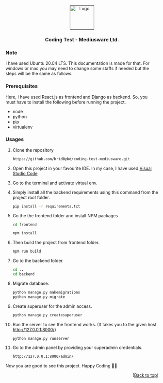 <div id="top"></div>

<!-- PROJECT Intro -->
<br />
<div align="center">
  <a href="">
    <img src="https://mediusware.com/wp-content/uploads/2021/02/logo.png" alt="Logo" width="80" height="80">
  </a>

  <h3 align="center">Coding Test - Mediusware Ltd.</h3>

</div>

### Note

I have used Ubuntu 20.04 LTS. This documentation is made for that. For windows or mac you may need to change some staffs if needed but the steps will be the same as follows.

### Prerequisites

Here, I have used React.js as frontend and Django as backend. So, you must have to install the following before running the project.

- node
- python
- pip
- virtualenv

### Usages

1. Clone the repository

   ```sh
   https://github.com/hrid0ybd/coding-test-mediusware.git

   ```

2. Open this project in your favourite IDE. In my case, I have used [Visual Studio Code](https://code.visualstudio.com/download)

3. Go to the terminal and activate virtual env.

4. Simply install all the backend requirements using this command from the project root folder.

   ```sh
   pip install -r requirements.txt
   ```

5. Go the the frontend folder and install NPM packages

   ```sh
   cd frontend

   npm install
   ```

6. Then build the project from frontend folder.

   ```sh
   npm run build
   ```

7. Go to the backend folder.

   ```sh
   cd ..
   cd backend
   ```

8. Migrate database.

   ```sh
   python manage.py makemigrations
   python manage.py migrate
   ```

9. Create superuser for the admin access.

   ```sh
   python manage.py createsuperuser
   ```

10. Run the server to see the frontend works. (It takes you to the given host http://127.0.0.1:8000/)

    ```sh
    python manage.py runserver
    ```

11. Go to the admin panel by providing your superadmin credentials.

    ```sh
    http://127.0.0.1:8000/admin/
    ```

Now you are good to see this project. Happy Coding 👨‍💻

<p align="right">(<a href="#top">Back to top</a>)</p>
